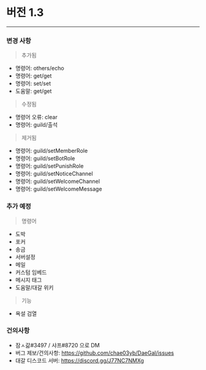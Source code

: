 # 버전 1.3
-------------------------
### 변경 사항

> 추가됨
* 명령어: others/echo
* 명령어: get/get
* 명령어: set/set
* 도움말: get/get

> 수정됨
* 명령어 오류: clear
* 명령어: guild/출석

> 제거됨
* 명령어: guild/setMemberRole
* 명령어: guild/setBotRole
* 명령어: guild/setPunishRole
* 명령어: guild/setNoticeChannel
* 명령어: guild/setWelcomeChannel
* 명령어: guild/setWelcomeMessage

### 추가 예정

> 명령어
* 도박
* 포커
* 송금
* 서버설정
* 메일
* 커스텀 임베드
* 메시지 태그
* 도움말/대갈 위키

> 기능
* 욕설 검열

### 건의사항
* 잠ㅅ갊#3497 / 샤프#8720 으로 DM
* 버그 제보/건의사항: https://github.com/chae03yb/DaeGal/issues
* 대갈 디스코드 서버: https://discord.gg/J77NC7NMXg